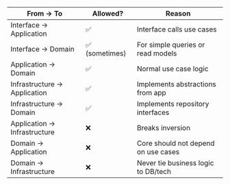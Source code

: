 | From → To                    | Allowed?       | Reason                              |
| ----------------------------- | -------------- | ----------------------------------- |
| Interface → Application      | ✅             | Interface calls use cases           |
| Interface → Domain           | ✅ (sometimes) | For simple queries or read models   |
| Application → Domain         | ✅             | Normal use case logic               |
| Infrastructure → Application | ✅             | Implements abstractions from app    |
| Infrastructure → Domain      | ✅             | Implements repository interfaces    |
| Application → Infrastructure | ❌             | Breaks inversion                    |
| Domain → Application         | ❌             | Core should not depend on use cases |
| Domain → Infrastructure      | ❌             | Never tie business logic to DB/tech |
